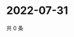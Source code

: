# 2022-07-31

共 0 条

<!-- BEGIN WEIBO -->
<!-- 最后更新时间 Sun Jul 31 2022 05:00:39 GMT+0800 (China Standard Time) -->

<!-- END WEIBO -->
